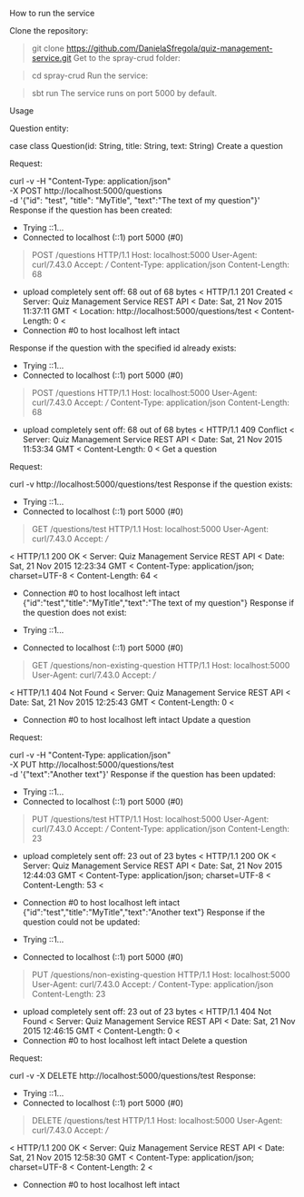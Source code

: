 How to run the service

Clone the repository:

> git clone https://github.com/DanielaSfregola/quiz-management-service.git
Get to the spray-crud folder:

> cd spray-crud
Run the service:

> sbt run
The service runs on port 5000 by default.

Usage

Question entity:

case class Question(id: String, title: String, text: String)
Create a question

Request:

curl -v -H "Content-Type: application/json" \
	 -X POST http://localhost:5000/questions \
	 -d '{"id": "test", "title": "MyTitle", "text":"The text of my question"}'
Response if the question has been created:

*   Trying ::1...
* Connected to localhost (::1) port 5000 (#0)
> POST /questions HTTP/1.1
> Host: localhost:5000
> User-Agent: curl/7.43.0
> Accept: */*
> Content-Type: application/json
> Content-Length: 68
>
* upload completely sent off: 68 out of 68 bytes
< HTTP/1.1 201 Created
< Server: Quiz Management Service REST API
< Date: Sat, 21 Nov 2015 11:37:11 GMT
< Location: http://localhost:5000/questions/test
< Content-Length: 0
<
* Connection #0 to host localhost left intact

Response if the question with the specified id already exists:

*   Trying ::1...
* Connected to localhost (::1) port 5000 (#0)
> POST /questions HTTP/1.1
> Host: localhost:5000
> User-Agent: curl/7.43.0
> Accept: */*
> Content-Type: application/json
> Content-Length: 68
>
* upload completely sent off: 68 out of 68 bytes
< HTTP/1.1 409 Conflict
< Server: Quiz Management Service REST API
< Date: Sat, 21 Nov 2015 11:53:34 GMT
< Content-Length: 0
<
Get a question

Request:

curl -v http://localhost:5000/questions/test
Response if the question exists:

*   Trying ::1...
* Connected to localhost (::1) port 5000 (#0)
> GET /questions/test HTTP/1.1
> Host: localhost:5000
> User-Agent: curl/7.43.0
> Accept: */*
>
< HTTP/1.1 200 OK
< Server: Quiz Management Service REST API
< Date: Sat, 21 Nov 2015 12:23:34 GMT
< Content-Type: application/json; charset=UTF-8
< Content-Length: 64
<
* Connection #0 to host localhost left intact
{"id":"test","title":"MyTitle","text":"The text of my question"}
Response if the question does not exist:

*   Trying ::1...
* Connected to localhost (::1) port 5000 (#0)
> GET /questions/non-existing-question HTTP/1.1
> Host: localhost:5000
> User-Agent: curl/7.43.0
> Accept: */*
>
< HTTP/1.1 404 Not Found
< Server: Quiz Management Service REST API
< Date: Sat, 21 Nov 2015 12:25:43 GMT
< Content-Length: 0
<
* Connection #0 to host localhost left intact
Update a question

Request:

curl -v -H "Content-Type: application/json" \
	 -X PUT http://localhost:5000/questions/test \
	 -d '{"text":"Another text"}'
Response if the question has been updated:

*   Trying ::1...
* Connected to localhost (::1) port 5000 (#0)
> PUT /questions/test HTTP/1.1
> Host: localhost:5000
> User-Agent: curl/7.43.0
> Accept: */*
> Content-Type: application/json
> Content-Length: 23
>
* upload completely sent off: 23 out of 23 bytes
< HTTP/1.1 200 OK
< Server: Quiz Management Service REST API
< Date: Sat, 21 Nov 2015 12:44:03 GMT
< Content-Type: application/json; charset=UTF-8
< Content-Length: 53
<
* Connection #0 to host localhost left intact
{"id":"test","title":"MyTitle","text":"Another text"}
Response if the question could not be updated:

*   Trying ::1...
* Connected to localhost (::1) port 5000 (#0)
> PUT /questions/non-existing-question HTTP/1.1
> Host: localhost:5000
> User-Agent: curl/7.43.0
> Accept: */*
> Content-Type: application/json
> Content-Length: 23
>
* upload completely sent off: 23 out of 23 bytes
< HTTP/1.1 404 Not Found
< Server: Quiz Management Service REST API
< Date: Sat, 21 Nov 2015 12:46:15 GMT
< Content-Length: 0
<
* Connection #0 to host localhost left intact
Delete a question

Request:

curl -v -X DELETE http://localhost:5000/questions/test
Response:

*   Trying ::1...
* Connected to localhost (::1) port 5000 (#0)
> DELETE /questions/test HTTP/1.1
> Host: localhost:5000
> User-Agent: curl/7.43.0
> Accept: */*
>
< HTTP/1.1 200 OK
< Server: Quiz Management Service REST API
< Date: Sat, 21 Nov 2015 12:58:30 GMT
< Content-Type: application/json; charset=UTF-8
< Content-Length: 2
<
* Connection #0 to host localhost left intact
